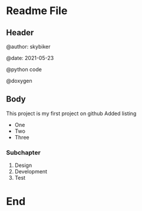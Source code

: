 # Readme File
## Header
@author: skybiker

@date: 2021-05-23

@python code

@doxygen

## Body
This project is my first project on github
Added listing
* One
* Two
* Three

### Subchapter

1. Design
2. Development
3. Test

# End
